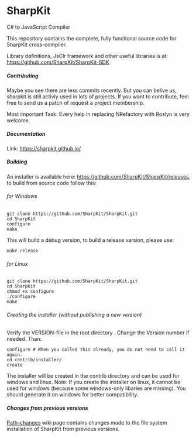SharpKit
========

C# to JavaScript Compiler

This repository contains the complete, fully functional source code for SharpKit cross-compiler.

Library definitions, JsClr framework and other useful libraries is at:
https://github.com/SharpKit/SharpKit-SDK

##### Contributing
Maybe you see there are less commits recently. But you can belive us, sharpkit is still activly used in lots of projects. If you want to contribute, feel free to send us a patch of request a project membership.

Most important Task: Every help in replacing NRefactory with Roslyn is very welcome.

##### Documentation
Link: https://sharpkit.github.io/

##### Building
An installer is available here: https://github.com/SharpKit/SharpKit/releases, to build from source code follow this:

###### for Windows
```
git clone https://github.com/SharpKit/SharpKit.git
cd SharpKit
configure
make
```

This will build a debug version, to build a release version, please use:
```
make release
```

###### for Linux
```
git clone https://github.com/SharpKit/SharpKit.git
cd SharpKit
chmod +x configure
./configure
make
```

###### Creating the installer (without publishing a new version)
Verify the VERSION-file in the root directory . Change the Version number if needed. Than:
```
configure # When you called this already, you do not need to call it again.
cd contrib/installer/
create
```
The installer will be created in the contrib directory and can be used for windows and linux. Note: If you create the installer on linux, it cannot be used for windows (because some windows-only libaries are missing). You should generate it on windows for better compatibility.

##### Changes from previous versions
[Path-changes](../../wiki/Path-changes) wiki page contains changes made to the file system installation of SharpKit from previous versions.

